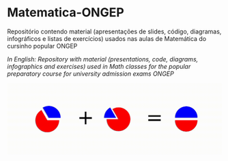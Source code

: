 # Matematica-ONGEP

Repositório contendo material (apresentações de slides, código, diagramas, infográficos e listas de exercícios) usados nas aulas de Matemática do cursinho popular ONGEP

*In English: Repository with material (presentations, code, diagrams, infographics and exercises) used in Math classes for the popular preparatory course for university admission exams ONGEP*

![](Pictures/fractions.gif)
